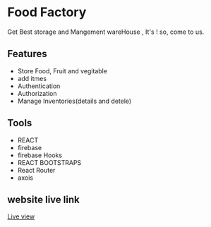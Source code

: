 # Food Factory

Get Best storage and Mangement wareHouse , It's ! so, come to us.

## Features
- Store Food, Fruit and vegitable  
- add itmes
- Authentication
- Authorization 
- Manage Inventories(details and detele)

## Tools
- REACT
- firebase
- firebase Hooks 
- REACT BOOTSTRAPS
- React Router 
- axois

## website live link
[Live view](https://food-factory-yebenling.web.app/)